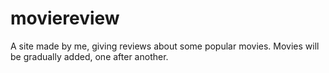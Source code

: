 # moviereview
A site made by me, giving reviews about some popular movies. Movies will be gradually added, one after another.

